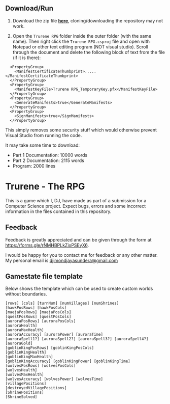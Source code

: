 ## Download/Run

1. Download the zip file **[here](https://drive.google.com/file/d/1N83e_JdJyPF9xXsPHbBKWK85RdzZC32b/view?usp=sharing)**, cloning/downloading the repository may not work.

2. Open the `Trurene RPG` folder inside the outer folder (with the same name). Then right click the `Trurene RPG.csproj` file and open with Notepad or other text editing program (NOT visual studio). Scroll through the document and delete the following block of text from the file (if it is there): 
```
  <PropertyGroup>
    <ManifestCertificateThumbprint>.....</ManifestCertificateThumbprint>
  </PropertyGroup>
  <PropertyGroup>
    <ManifestKeyFile>Trurene RPG_TemporaryKey.pfx</ManifestKeyFile>
  </PropertyGroup>
  <PropertyGroup>
    <GenerateManifests>true</GenerateManifests>
  </PropertyGroup>
  <PropertyGroup>
    <SignManifests>true</SignManifests>
  </PropertyGroup>
```
This simply removes some security stuff which would otherwise prevent Visual Studio from running the code.

It may take some time to download:
* Part 1 Documentation: 10000 words
* Part 2 Documentation: 2115 words
* Program: 2000 lines

# Trurene - The RPG
This is a game which I, DJ, have made as part of a submission for a Computer Science project. Expect bugs, errors and some incorrect information in the files contained in this repository. 


## Feedback

Feedback is greatly appreciated and can be given through the form at https://forms.gle/rNMHBPLkZixPSEyX6.

I would be happy for you to contact me for feedback or any other matter. My personal email is djimondjayasundera@gmail.com

## Gamestate file template

Below shows the template which can be used to create custom worlds without boundaries.

    [rows] [cols] [turnNum] [numVillages] [numShrines]
    [hawkPosRows] [hawkPosCols] 
    [maejaPosRows] [maejaPosCols]
    [questPosRows] [questPosCols]
    [auroraPosRows] [auroraPosCols]
    [auroraHealth] 
    [auroraMaxHealth]
    [auroraAccuracy] [auroraPower] [auroraTime]
    [auroraSpell1?] [auroraSpell2?] [auroraSpell3?] [auroraSpell4?]
    [auroraGold]
    [goblinKingPosRows] [goblinKingPosCols]
    [goblinKingHealth] 
    [goblinKingMaxHealth]
    [goblinKingAccuracy] [goblinKingPower] [goblinKingTime]
    [wolvesPosRows] [wolvesPosCols]
    [wolvesHealth] 
    [wolvesMaxHealth]
    [wolvesAccuracy] [wolvesPower] [wolvesTime]
    [villagePositions]
    [destroyedVillagePositions]
    [ShrinePositions]
    [ShrineSolved]

